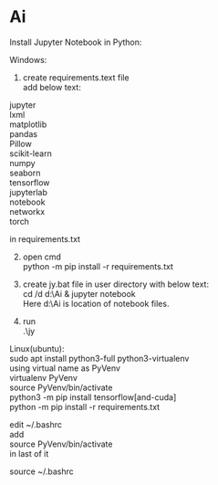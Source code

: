 # Ai

Install Jupyter Notebook in Python:

Windows:  
1. create requirements.text file  
add below text:  

jupyter  
lxml  
matplotlib  
pandas  
Pillow  
scikit-learn  
numpy  
seaborn  
tensorflow  
jupyterlab  
notebook  
networkx  
torch  

in requirements.txt

2. open cmd  
python -m pip install -r requirements.txt



3. create jy.bat file in user directory with below text:  
cd /d d:\Ai & jupyter notebook  
Here d:\Ai is location of notebook files.

4. run  
.\jy

Linux(ubuntu):  
sudo apt  install python3-full python3-virtualenv  
using virtual name as PyVenv  
virtualenv PyVenv  
source PyVenv/bin/activate  
python3 -m pip install tensorflow[and-cuda]  
python -m pip install -r requirements.txt  

edit ~/.bashrc  
add  
source PyVenv/bin/activate  
in last of it

source ~/.bashrc
